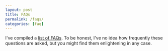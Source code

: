 ```yaml
---
layout: post
title: FAQs
permalink: /faqs/
categories: [faq]
---
```


I've compiled a [list of FAQs](/categories/#faq). To be honest, I've no idea how frequently these questions are asked, but you might find them enlightening in any case.
